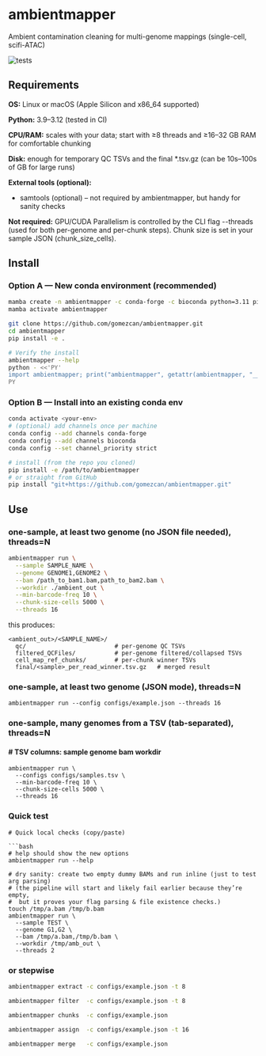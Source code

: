 # ambientmapper
Ambient contamination cleaning for multi-genome mappings (single-cell, scifi-ATAC)

![tests](https://github.com/gomezcan/ambientmapper/actions/workflows/test.yml/badge.svg)

## Requirements

**OS:** Linux or macOS (Apple Silicon and x86_64 supported)

**Python:** 3.9–3.12 (tested in CI)

**CPU/RAM:** scales with your data; start with ≥8 threads and ≥16–32 GB RAM for comfortable chunking

**Disk:** enough for temporary QC TSVs and the final *.tsv.gz (can be 10s–100s of GB for large runs)

**External tools (optional):**
- samtools (optional) – not required by ambientmapper, but handy for sanity checks
  
**Not required:** GPU/CUDA
Parallelism is controlled by the CLI flag --threads (used for both per-genome and per-chunk steps). Chunk size is set in your sample JSON (chunk_size_cells).

## Install
### Option A — New conda environment (recommended)
```bash
mamba create -n ambientmapper -c conda-forge -c bioconda python=3.11 pip samtools
mamba activate ambientmapper

git clone https://github.com/gomezcan/ambientmapper.git
cd ambientmapper
pip install -e .

# Verify the install
ambientmapper --help
python - <<'PY'
import ambientmapper; print("ambientmapper", getattr(ambientmapper, "__version__", "n/a"))
PY

```
### Option B — Install into an existing conda env
```bash
conda activate <your-env>
# (optional) add channels once per machine
conda config --add channels conda-forge
conda config --add channels bioconda
conda config --set channel_priority strict

# install (from the repo you cloned)
pip install -e /path/to/ambientmapper
# or straight from GitHub
pip install "git+https://github.com/gomezcan/ambientmapper.git"
```

## Use
### one-sample, at least two genome (no JSON file needed), threads=N
```bash
ambientmapper run \
  --sample SAMPLE_NAME \
  --genome GENOME1,GENOME2 \
  --bam /path_to_bam1.bam,path_to_bam2.bam \
  --workdir ./ambient_out \
  --min-barcode-freq 10 \
  --chunk-size-cells 5000 \
  --threads 16
```
this produces:

```
<ambient_out>/<SAMPLE_NAME>/
  qc/                         # per-genome QC TSVs
  filtered_QCFiles/           # per-genome filtered/collapsed TSVs
  cell_map_ref_chunks/        # per-chunk winner TSVs
  final/<sample>_per_read_winner.tsv.gz   # merged result
```
### one-sample, at least two genome (JSON mode), threads=N
```
ambientmapper run --config configs/example.json --threads 16

```
### one-sample, many genomes from a TSV (tab-separated), threads=N
#### # TSV columns: sample  genome  bam  workdir
```
ambientmapper run \
  --configs configs/samples.tsv \
  --min-barcode-freq 10 \
  --chunk-size-cells 5000 \
  --threads 16
```

### Quick test
```
# Quick local checks (copy/paste)

```bash
# help should show the new options
ambientmapper run --help

# dry sanity: create two empty dummy BAMs and run inline (just to test arg parsing)
# (the pipeline will start and likely fail earlier because they’re empty,
#  but it proves your flag parsing & file existence checks.)
touch /tmp/a.bam /tmp/b.bam
ambientmapper run \
  --sample TEST \
  --genome G1,G2 \
  --bam /tmp/a.bam,/tmp/b.bam \
  --workdir /tmp/amb_out \
  --threads 2
```

### or stepwise
```bash
ambientmapper extract -c configs/example.json -t 8

ambientmapper filter  -c configs/example.json -t 8

ambientmapper chunks  -c configs/example.json

ambientmapper assign  -c configs/example.json -t 16

ambientmapper merge   -c configs/example.json
```




